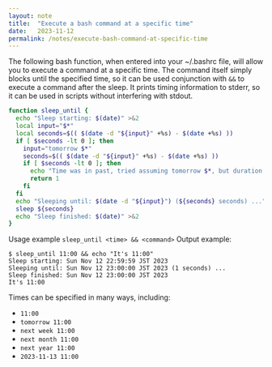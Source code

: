 ```yaml
---
layout: note
title:  "Execute a bash command at a specific time"
date:   2023-11-12
permalink: /notes/execute-bash-command-at-specific-time
---
```


The following bash function, when entered into your ~/.bashrc file, will allow you to execute a command at a specific time.
The command itself simply blocks until the specified time, so it can be used conjunction with `&&` to execute a command after the sleep.
It prints timing information to stderr, so it can be used in scripts without interfering with stdout.

```bash
function sleep_until {
  echo "Sleep starting: $(date)" >&2
  local input="$*"
  local seconds=$(( $(date -d "${input}" +%s) - $(date +%s) ))
  if [ $seconds -lt 0 ]; then
    input="tomorrow $*"
    seconds=$(( $(date -d "${input}" +%s) - $(date +%s) ))
    if [ $seconds -lt 0 ]; then
      echo "Time was in past, tried assuming tomorrow $*, but duration was still negative" >&2
      return 1
    fi
  fi
  echo "Sleeping until: $(date -d "${input}") (${seconds} seconds) ..." >&2
  sleep ${seconds}
  echo "Sleep finished: $(date)" >&2
}
```

Usage example `sleep_until <time> && <command>`
Output example:
```
$ sleep_until 11:00 && echo "It's 11:00"
Sleep starting: Sun Nov 12 22:59:59 JST 2023
Sleeping until: Sun Nov 12 23:00:00 JST 2023 (1 seconds) ...
Sleep finished: Sun Nov 12 23:00:00 JST 2023
It's 11:00
```

Times can be specified in many ways, including:
- `11:00`
- `tomorrow 11:00`
- `next week 11:00`
- `next month 11:00`
- `next year 11:00`
- `2023-11-13 11:00`
